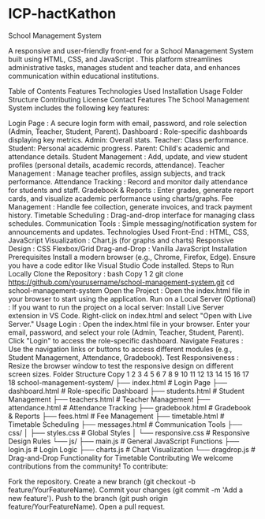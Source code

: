 # ICP-hactKathon
School Management System

A responsive and user-friendly front-end for a School Management System built using HTML, CSS, and JavaScript . This platform streamlines administrative tasks, manages student and teacher data, and enhances communication within educational institutions.

Table of Contents Features Technologies Used Installation Usage Folder Structure Contributing License Contact Features The School Management System includes the following key features:

Login Page : A secure login form with email, password, and role selection (Admin, Teacher, Student, Parent). Dashboard : Role-specific dashboards displaying key metrics. Admin: Overall stats. Teacher: Class performance. Student: Personal academic progress. Parent: Child's academic and attendance details. Student Management : Add, update, and view student profiles (personal details, academic records, attendance). Teacher Management : Manage teacher profiles, assign subjects, and track performance. Attendance Tracking : Record and monitor daily attendance for students and staff. Gradebook & Reports : Enter grades, generate report cards, and visualize academic performance using charts/graphs. Fee Management : Handle fee collection, generate invoices, and track payment history. Timetable Scheduling : Drag-and-drop interface for managing class schedules. Communication Tools : Simple messaging/notification system for announcements and updates. Technologies Used Front-End : HTML, CSS, JavaScript Visualization : Chart.js (for graphs and charts) Responsive Design : CSS Flexbox/Grid Drag-and-Drop : Vanilla JavaScript Installation Prerequisites Install a modern browser (e.g., Chrome, Firefox, Edge). Ensure you have a code editor like Visual Studio Code installed. Steps to Run Locally Clone the Repository : bash Copy 1 2 git clone https://github.com/yourusername/school-management-system.git cd school-management-system Open the Project : Open the index.html file in your browser to start using the application. Run on a Local Server (Optional) : If you want to run the project on a local server: Install Live Server extension in VS Code. Right-click on index.html and select "Open with Live Server." Usage Login : Open the index.html file in your browser. Enter your email, password, and select your role (Admin, Teacher, Student, Parent). Click "Login" to access the role-specific dashboard. Navigate Features : Use the navigation links or buttons to access different modules (e.g., Student Management, Attendance, Gradebook). Test Responsiveness : Resize the browser window to test the responsive design on different screen sizes. Folder Structure Copy 1 2 3 4 5 6 7 8 9 10 11 12 13 14 15 16 17 18 school-management-system/ ├── index.html # Login Page ├── dashboard.html # Role-specific Dashboard ├── students.html # Student Management ├── teachers.html # Teacher Management ├── attendance.html # Attendance Tracking ├── gradebook.html # Gradebook & Reports ├── fees.html # Fee Management ├── timetable.html # Timetable Scheduling ├── messages.html # Communication Tools ├── css/ │ ├── styles.css # Global Styles │ └── responsive.css # Responsive Design Rules └── js/ ├── main.js # General JavaScript Functions ├── login.js # Login Logic ├── charts.js # Chart Visualization └── dragdrop.js # Drag-and-Drop Functionality for Timetable Contributing We welcome contributions from the community! To contribute:

Fork the repository. Create a new branch (git checkout -b feature/YourFeatureName). Commit your changes (git commit -m 'Add a new feature'). Push to the branch (git push origin feature/YourFeatureName). Open a pull request.
